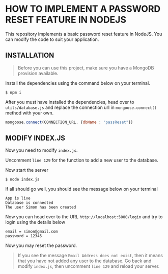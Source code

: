 # HOW TO IMPLEMENT A PASSWORD RESET FEATURE IN NODEJS

This repository implements a basic password reset feature in NodeJS. You can modify the code to suit your application.

## INSTALLATION

> Before you can use this project, make sure you have a MongoDB provision available. 

Install the dependencies using the command below on your terminal.

```shell
$ npm i
```

After you must have installed the dependencies, head over to `utils/database.js` and replace the connection url in `mongoose.connect()` method with your own.

```javascript
mongoose.connect(CONNECTION_URL, {dbName : "passReset"})
```

## MODIFY INDEX.JS

Now you need to modify `index.js`. 

Uncomment `line 129` for the function to add a new user to the database.

Now start the server

```shell
$ node index.js
```

If all should go well, you should see the message below on your terminal

```shell
App is live
Database is connected
The user Simon has been created
```

Now you can head over to the URL `http://localhost:5000/login` and try to login using the details below

```shell
email = simon@gmail.com
password = 12345
```
Now you may reset the password.

> If you see the message `Email Address does not exist`, then it means that you have not added any user to the database. Go back and modify `index.js`, then uncomment `line 129` and reload your server.